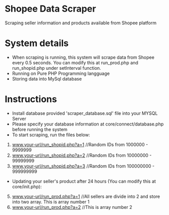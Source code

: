 # Shopee Data Scraper

Scraping seller information and products available from Shopee platform

# System details

- When scraping is running, this system will scrape data from Shopee every 0.5 seconds. You can modify this at run_prod.php and run_shopid.php under setInterval function.
- Running on Pure PHP Programming langguage
- Storing data into MySql database

# Instructions

- Install database provided 'scraper_database.sql' file into your MYSQL Server
- Please specify your database information at core/connect/database.php before running the system
- To start scraping, run the files below:
1. www.your-url/run_shopid.php?a=1  //Random IDs from 1000000 - 9999999
2. www.your-url/run_shopid.php?a=2  //Random IDs from 10000000 - 99999999
3. www.your-url/run_shopid.php?a=3  //Random IDs from 100000000 - 999999999

- Updating your seller's product after 24 hours (You can modify this at core/init.php):
5. www.your-url/run_prod.php?a=1 //All sellers are divide into 2 and store into two array. This is array number 1 
6. www.your-url/run_prod.php?a=2 //This is array number 2

